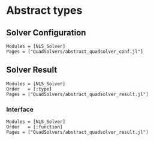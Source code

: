 # Abstract types

## Solver Configuration

```@autodocs
Modules = [NLS_Solver]
Pages = ["QuadSolvers/abstract_quadsolver_conf.jl"]
```

## Solver Result

```@autodocs
Modules = [NLS_Solver]
Order   = [:type]
Pages = ["QuadSolvers/abstract_quadsolver_result.jl"]
```

### Interface 

```@autodocs
Modules = [NLS_Solver]
Order   = [:function]
Pages = ["QuadSolvers/abstract_quadsolver_result.jl"]
```
